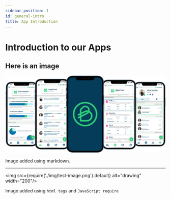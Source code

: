```yaml
---
sidebar_position: 1
id: general-intro
title: App Introduction
---
```


# Introduction to our Apps

## Here is an image

![Old Image Example](./img/test-image.png)

Image added using markdown.

--------

<img src={require('./img/test-image.png').default} alt="drawing" width="200"/>

Image added using `html tags` and `JavaScript require` 